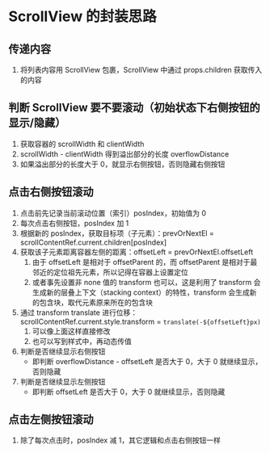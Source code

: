 # ScrollView 的封装思路

## 传递内容

1. 将列表内容用 ScrollView 包裹，ScrollView 中通过 props.children 获取传入的内容

## 判断 ScrollView 要不要滚动（初始状态下右侧按钮的显示/隐藏）

1. 获取容器的 scrollWidth 和 clientWidth
2. scrollWidth - clientWidth 得到溢出部分的长度 overflowDistance
3. 如果溢出部分的长度大于 0，就显示右侧按钮，否则隐藏右侧按钮

## 点击右侧按钮滚动

1. 点击前先记录当前滚动位置（索引）posIndex，初始值为 0
2. 每次点击右侧按钮，posIndex 加 1
3. 根据新的 posIndex，获取目标项（子元素）：prevOrNextEl = scrollContentRef.current.children[posIndex]
4. 获取该子元素距离容器左侧的距离：offsetLeft = prevOrNextEl.offsetLeft
   1. 由于 offsetLeft 是相对于 offsetParent 的，而 offsetParent 是相对于最邻近的定位祖先元素，所以记得在容器上设置定位
   2. 或者事先设置非 none 值的 transform 也可以，这是利用了 transform 会生成新的层叠上下文（stacking context）的特性，transform 会生成新的包含块，取代元素原来所在的包含块
5. 通过 transform translate 进行位移：scrollContentRef.current.style.transform = `translate(-${offsetLeft}px)`
   1. 可以像上面这样直接修改
   2. 也可以写到样式中，再动态传值
6. 判断是否继续显示右侧按钮
   - 即判断 overflowDistance - offsetLeft 是否大于 0，大于 0 就继续显示，否则隐藏
7. 判断是否继续显示左侧按钮
   - 即判断 offsetLeft 是否大于 0，大于 0 就继续显示，否则隐藏

## 点击左侧按钮滚动

1. 除了每次点击时，posIndex 减 1，其它逻辑和点击右侧按钮一样